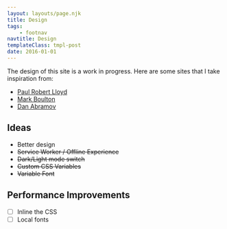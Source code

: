 ```yaml
---
layout: layouts/page.njk
title: Design
tags:
    - footnav
navtitle: Design
templateClass: tmpl-post
date: 2016-01-01
---
```


The design of this site is a work in progress. Here are some sites that I take inspiration from:

-   <a href="https://paulrobertlloyd.com/articles/#recent" target="_blank" rel="nofollow noopener">Paul Robert Lloyd</a>
-   <a href="https://markboulton.co.uk/journal/" target="_blank" rel="nofollow noopener">Mark Boulton</a>
-   <a href="https://overreacted.io/" target="_blank" rel="nofollow noopener">Dan Abramov</a>

## Ideas

-   Better design
-   ~~Service Worker / Offline Experience~~
-   ~~Dark/Light mode switch~~
-   ~~Custom CSS Variables~~
-   ~~Variable Font~~

## Performance Improvements

-   [ ] Inline the CSS
-   [ ] Local fonts
